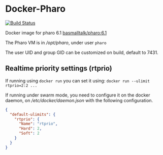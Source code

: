 # Docker-Pharo

[![Build Status](https://travis-ci.org/ba-st/docker-pharo.svg?branch=master)](https://travis-ci.org/ba-st/docker-pharo)

Docker image for pharo 6.1 [basmalltalk/pharo:6.1](https://hub.docker.com/r/basmalltalk/pharo/)

The Pharo VM is in _/opt/pharo_, under user `pharo`

The user UID and group GID can be customized on build, default to 7431.

## Realtime priority settings (rtprio)

If running using `docker run` you can set it using:
`docker run --ulimit rtprio=2:2 ...`

If running under swarm mode, you need to configure it on the docker daemon, on
_/etc/docker/daemon.json_ with the following configuration.

```json
{
  "default-ulimits": {
    "rtprio": {
      "Name": "rtprio",
      "Hard": 2,
      "Soft": 2
    }
  }
}
```
